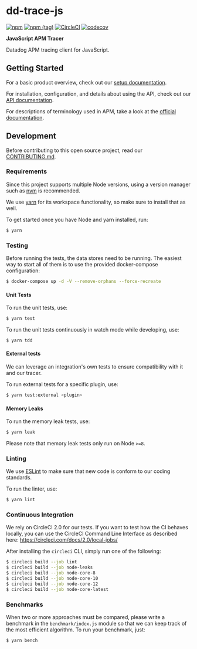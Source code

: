 # dd-trace-js

[![npm](https://img.shields.io/npm/v/dd-trace.svg?colorB=blue)](https://www.npmjs.com/package/dd-trace)
[![npm (tag)](https://img.shields.io/npm/v/dd-trace/dev.svg)](https://www.npmjs.com/package/dd-trace/v/dev)
[![CircleCI](https://circleci.com/gh/DataDog/dd-trace-js.svg?style=shield)](https://circleci.com/gh/DataDog/dd-trace-js)
[![codecov](https://codecov.io/gh/DataDog/dd-trace-js/branch/master/graph/badge.svg)](https://codecov.io/gh/DataDog/dd-trace-js)

**JavaScript APM Tracer**

Datadog APM tracing client for JavaScript.

## Getting Started

For a basic product overview, check out our [setup documentation](https://docs.datadoghq.com/tracing/languages/nodejs/).

For installation, configuration, and details about using the API, check out our [API documentation](https://datadog.github.io/dd-trace-js).

For descriptions of terminology used in APM, take a look at the [official documentation](https://docs.datadoghq.com/tracing/visualization/).

## Development

Before contributing to this open source project, read our [CONTRIBUTING.md](https://github.com/DataDog/dd-trace-js/blob/master/CONTRIBUTING.md).

### Requirements

Since this project supports multiple Node versions, using a version
manager such as [nvm](https://github.com/creationix/nvm) is recommended.

We use [yarn](https://yarnpkg.com/) for its workspace functionality, so make sure to install that as well.

To get started once you have Node and yarn installed, run:

```sh
$ yarn
```

### Testing

Before running the tests, the data stores need to be running.
The easiest way to start all of them is to use the provided
docker-compose configuration:

```sh
$ docker-compose up -d -V --remove-orphans --force-recreate
```

#### Unit Tests

To run the unit tests, use:

```sh
$ yarn test
```

To run the unit tests continuously in watch mode while developing, use:

```sh
$ yarn tdd
```

#### External tests

We can leverage an integration's own tests to ensure compatibility with it and our tracer.

To run external tests for a specific plugin, use:

```sh
$ yarn test:external <plugin>
```

#### Memory Leaks

To run the memory leak tests, use:

```sh
$ yarn leak
```

Please note that memory leak tests only run on Node `>=8`.

### Linting

We use [ESLint](https://eslint.org) to make sure that new code is
conform to our coding standards.

To run the linter, use:

```sh
$ yarn lint
```

### Continuous Integration

We rely on CircleCI 2.0 for our tests. If you want to test how the CI behaves
locally, you can use the CircleCI Command Line Interface as described here:
https://circleci.com/docs/2.0/local-jobs/

After installing the `circleci` CLI, simply run one of the following:

```sh
$ circleci build --job lint
$ circleci build --job node-leaks
$ circleci build --job node-core-8
$ circleci build --job node-core-10
$ circleci build --job node-core-12
$ circleci build --job node-core-latest
```

### Benchmarks

When two or more approaches must be compared, please write a benchmark
in the `benchmark/index.js` module so that we can keep track of the
most efficient algorithm. To run your benchmark, just:

```sh
$ yarn bench
```
